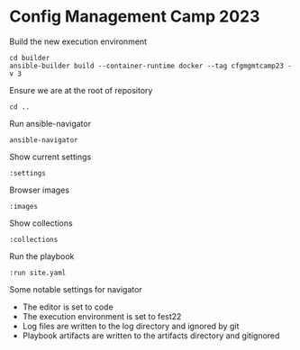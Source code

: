 # Config Management Camp 2023

Build the new execution environment
```
cd builder
ansible-builder build --container-runtime docker --tag cfgmgmtcamp23 -v 3
```

Ensure we are at the root of repository
```
cd ..
```

Run ansible-navigator
```
ansible-navigator
```

Show current settings
```
:settings
```

Browser images
```
:images
```

Show collections
```
:collections
```

Run the playbook
```
:run site.yaml
```

Some notable settings for navigator
- The editor is set to code
- The execution environment is set to fest22
- Log files are written to the log directory and ignored by git
- Playbook artifacts are written to the artifacts directory and gitignored

